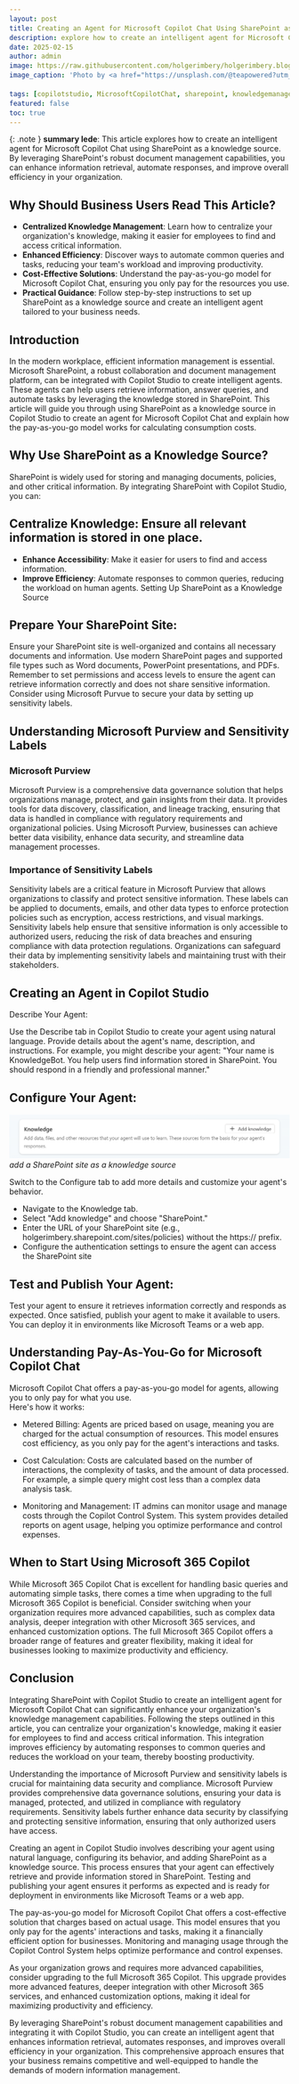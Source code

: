 ```yaml
---
layout: post
title: Creating an Agent for Microsoft Copilot Chat Using SharePoint as a Knowledge Source
description: explore how to create an intelligent agent for Microsoft Copilot Chat using SharePoint as a knowledge source. By leveraging SharePoint's robust document management capabilities, you can enhance information retrieval, automate responses, and improve overall efficiency in your organization.
date: 2025-02-15
author: admin
image: https://raw.githubusercontent.com/holgerimbery/holgerimbery.blog/main/holgerimbery/images/2025/02/patrick-robert-doyle-OvXht_wi5Ew-unsplash.jpg
image_caption: 'Photo by <a href="https://unsplash.com/@teapowered?utm_content=creditCopyText&utm_medium=referral&utm_source=unsplash">Patrick Robert Doyle</a> on <a href="https://unsplash.com/photos/interior-building-OvXht_wi5Ew?utm_content=creditCopyText&utm_medium=referral&utm_source=unsplash">Unsplash</a>'
      
tags: [copilotstudio, MicrosoftCopilotChat, sharepoint, knowledgemanagement]
featured: false
toc: true
---
```

{: .note }
**summary lede**: This article explores how to create an intelligent agent for Microsoft Copilot Chat using SharePoint as a knowledge source. By leveraging SharePoint's robust document management capabilities, you can enhance information retrieval, automate responses, and improve overall efficiency in your organization.
## Why Should Business Users Read This Article?

- **Centralized Knowledge Management**: Learn how to centralize your organization's knowledge, making it easier for employees to find and access critical information.
- **Enhanced Efficiency**: Discover ways to automate common queries and tasks, reducing your team's workload and improving productivity.
- **Cost-Effective Solutions**: Understand the pay-as-you-go model for Microsoft Copilot Chat, ensuring you only pay for the resources you use.
- **Practical Guidance**: Follow step-by-step instructions to set up SharePoint as a knowledge source and create an intelligent agent tailored to your business needs.


## Introduction

In the modern workplace, efficient information management is essential. Microsoft SharePoint, a robust collaboration and document management platform, can be integrated with Copilot Studio to create intelligent agents. These agents can help users retrieve information, answer queries, and automate tasks by leveraging the knowledge stored in SharePoint. This article will guide you through using SharePoint as a knowledge source in Copilot Studio to create an agent for Microsoft Copilot Chat and explain how the pay-as-you-go model works for calculating consumption costs.

## Why Use SharePoint as a Knowledge Source?

SharePoint is widely used for storing and managing documents, policies, and other critical information. By integrating SharePoint with Copilot Studio, you can:

## Centralize Knowledge: Ensure all relevant information is stored in one place.

* **Enhance Accessibility**: Make it easier for users to find and access information.
* **Improve Efficiency**: Automate responses to common queries, reducing the workload on human agents.
Setting Up SharePoint as a Knowledge Source

## Prepare Your SharePoint Site:

Ensure your SharePoint site is well-organized and contains all necessary documents and information.
Use modern SharePoint pages and supported file types such as Word documents, PowerPoint presentations, and PDFs.
Remember to set permissions and access levels to ensure the agent can retrieve information correctly and does not share sensitive information. Consider using Microsoft Purvue to secure your data by setting up sensitivity labels.

## Understanding Microsoft Purview and Sensitivity Labels

### Microsoft Purview

Microsoft Purview is a comprehensive data governance solution that helps organizations manage, protect, and gain insights from their data. It provides tools for data discovery, classification, and lineage tracking, ensuring that data is handled in compliance with regulatory requirements and organizational policies. Using Microsoft Purview, businesses can achieve better data visibility, enhance data security, and streamline data management processes.

### Importance of Sensitivity Labels

Sensitivity labels are a critical feature in Microsoft Purview that allows organizations to classify and protect sensitive information. These labels can be applied to documents, emails, and other data types to enforce protection policies such as encryption, access restrictions, and visual markings. Sensitivity labels help ensure that sensitive information is only accessible to authorized users, reducing the risk of data breaches and ensuring compliance with data protection regulations. Organizations can safeguard their data by implementing sensitivity labels and maintaining trust with their stakeholders.

## Creating an Agent in Copilot Studio

Describe Your Agent:

Use the Describe tab in Copilot Studio to create your agent using natural language. Provide details about the agent's name, description, and instructions.
For example, you might describe your agent: "Your name is KnowledgeBot. You help users find information stored in SharePoint. You should respond in a friendly and professional manner."

## Configure Your Agent:

![add a SharePoint site as a knowledge source](https://raw.githubusercontent.com/holgerimbery/holgerimbery.blog/main/holgerimbery/images/2025/02/upgit_20250215_1739638958.png)
*add a SharePoint site as a knowledge source*

Switch to the Configure tab to add more details and customize your agent's behavior.
* Navigate to the Knowledge tab.
* Select "Add knowledge" and choose "SharePoint."
* Enter the URL of your SharePoint site (e.g., holgerimbery.sharepoint.com/sites/policies) without the https:// prefix.
* Configure the authentication settings to ensure the agent can access the SharePoint site

## Test and Publish Your Agent:

Test your agent to ensure it retrieves information correctly and responds as expected.
Once satisfied, publish your agent to make it available to users. You can deploy it in environments like Microsoft Teams or a web app.

## Understanding Pay-As-You-Go for Microsoft Copilot Chat

Microsoft Copilot Chat offers a pay-as-you-go model for agents, allowing you to only pay for what you use.  
Here's how it works:

* Metered Billing:
Agents are priced based on usage, meaning you are charged for the actual consumption of resources.
This model ensures cost efficiency, as you only pay for the agent's interactions and tasks.

* Cost Calculation:
Costs are calculated based on the number of interactions, the complexity of tasks, and the amount of data processed.
For example, a simple query might cost less than a complex data analysis task.

* Monitoring and Management:
IT admins can monitor usage and manage costs through the Copilot Control System.
This system provides detailed reports on agent usage, helping you optimize performance and control expenses.

## When to Start Using Microsoft 365 Copilot

While Microsoft 365 Copilot Chat is excellent for handling basic queries and automating simple tasks, there comes a time when upgrading to the full Microsoft 365 Copilot is beneficial. Consider switching when your organization requires more advanced capabilities, such as complex data analysis, deeper integration with other Microsoft 365 services, and enhanced customization options. The full Microsoft 365 Copilot offers a broader range of features and greater flexibility, making it ideal for businesses looking to maximize productivity and efficiency.

## Conclusion

Integrating SharePoint with Copilot Studio to create an intelligent agent for Microsoft Copilot Chat can significantly enhance your organization's knowledge management capabilities. Following the steps outlined in this article, you can centralize your organization's knowledge, making it easier for employees to find and access critical information. This integration improves efficiency by automating responses to common queries and reduces the workload on your team, thereby boosting productivity.

Understanding the importance of Microsoft Purview and sensitivity labels is crucial for maintaining data security and compliance. Microsoft Purview provides comprehensive data governance solutions, ensuring your data is managed, protected, and utilized in compliance with regulatory requirements. Sensitivity labels further enhance data security by classifying and protecting sensitive information, ensuring that only authorized users have access.

Creating an agent in Copilot Studio involves describing your agent using natural language, configuring its behavior, and adding SharePoint as a knowledge source. This process ensures that your agent can effectively retrieve and provide information stored in SharePoint. Testing and publishing your agent ensures it performs as expected and is ready for deployment in environments like Microsoft Teams or a web app.

The pay-as-you-go model for Microsoft Copilot Chat offers a cost-effective solution that charges based on actual usage. This model ensures that you only pay for the agents' interactions and tasks, making it a financially efficient option for businesses. Monitoring and managing usage through the Copilot Control System helps optimize performance and control expenses.

As your organization grows and requires more advanced capabilities, consider upgrading to the full Microsoft 365 Copilot. This upgrade provides more advanced features, deeper integration with other Microsoft 365 services, and enhanced customization options, making it ideal for maximizing productivity and efficiency.

By leveraging SharePoint's robust document management capabilities and integrating it with Copilot Studio, you can create an intelligent agent that enhances information retrieval, automates responses, and improves overall efficiency in your organization. This comprehensive approach ensures that your business remains competitive and well-equipped to handle the demands of modern information management.

